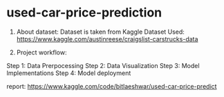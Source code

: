 # used-car-price-prediction

1) About dataset: Dataset is taken from Kaggle
Dataset Used: https://www.kaggle.com/austinreese/craigslist-carstrucks-data

2) Project workflow:

Step 1: Data Prerpocessing
Step 2: Data Visualization
Step 3: Model Implementations
Step 4: Model deployment 

report: https://www.kaggle.com/code/bitlaeshwar/used-car-price-predict
